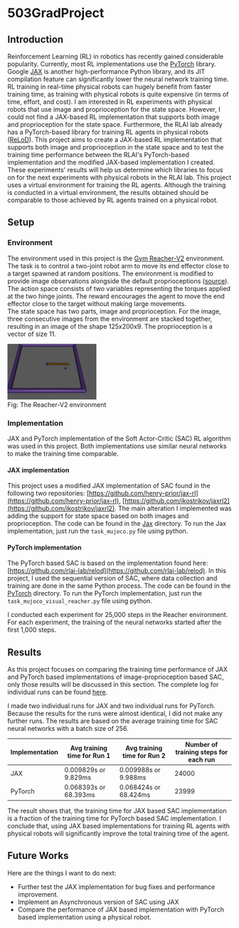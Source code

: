 # 503GradProject

## Introduction
Reinforcement Learning (RL) in robotics has recently gained considerable popularity. Currently, most RL implementations use the [PyTorch](https://pytorch.org/) library. Google [JAX](https://github.com/google/jax) is another high-performance Python library, and its JIT compilation feature can significantly lower the neural network training time. RL training in real-time physical robots can hugely benefit from faster training time, as training with physical robots is quite expensive (in terms of time, effort, and cost). I am interested in RL experiments with physical robots that use image and proprioception for the state space. However, I could not find a JAX-based RL implementation that supports both image and proprioception for the state space. Furthermore, the RLAI lab already has a PyTorch-based library for training RL agents in physical robots ([ReLoD](https://github.com/rlai-lab/relod)). This project aims to create a JAX-based RL implementation that supports both image and proprioception in the state space and to test the training time performance between the RLAI's PyTorch-based implementation and the modified JAX-based implementation I created. These experiments' results will help us determine which libraries to focus on for the next experiments with physical robots in the RLAI lab. This project uses a virtual environment for training the RL agents. Although the training is conducted in a virtual environment, the results obtained should be comparable to those achieved by RL agents trained on a physical robot. 


## Setup
### Environment

The environment used in this project is the [Gym Reacher-V2](https://www.gymlibrary.dev/environments/mujoco/reacher/) environment. The task is to control a two-joint robot arm to move its end effector close to a target spawned at random positions. The environment is modified to provide image observations alongside the default proprioceptions ([source](https://github.com/rlai-lab/relod/tree/main/relod/envs/mujoco_visual_reacher)). The action space consists of two variables representing the torques applied at the two hinge joints. The reward encourages the agent to move the end effector close to the target without making large movements.  
The state space has two parts, image and proprioception. For the image, three consecutive images from the environment are stacked together, resulting in an image of the shape 125x200x9. The proprioception is a vector of size 11. 
    
![image](https://raw.githubusercontent.com/fahimfss/503GradProject/master/env.png)  
Fig: The Reacher-V2 environment   
      
     
       
### Implementation 
JAX and PyTorch implementation of the Soft Actor-Critic (SAC) RL algorithm was used in this project. Both implementations use similar neural networks to make the training time comparable.
#### JAX implementation
This project uses a modified JAX implementation of SAC found in the following two repositories: [https://github.com/henry-prior/jax-rl](https://github.com/henry-prior/jax-rl), [https://github.com/ikostrikov/jaxrl2](https://github.com/ikostrikov/jaxrl2). The main alteration I implemented was adding the support for state space based on both images and proprioception. The code can be found in the [Jax](https://github.com/fahimfss/503GradProject/tree/master/Jax) directory. To run the Jax implementation, just run the `task_mujoco.py` file using python.
#### PyTorch implementation
The PyTorch based SAC is based on the implementation found here: [https://github.com/rlai-lab/relod](https://github.com/rlai-lab/relod). In this project, I used the sequential version of SAC, where data collection and training are done in the same Python process. The code can be found in the [PyTorch](https://github.com/fahimfss/503GradProject/tree/master/PyTorch) directory. To run the PyTorch implementation, just run the `task_mujoco_visual_reacher.py` file using python.

I conducted each experiment for 25,000 steps in the Reacher environment. For each experiment, the training of the neural networks started after the first 1,000 steps.

## Results
As this project focuses on comparing the training time performance of JAX and PyTorch based implementations of image-proprioception based SAC, only those results will be discussed in this section. The complete log for individual runs can be found [here](https://github.com/fahimfss/503GradProject/tree/master/results).

I made two individual runs for JAX and two individual runs for PyTorch. Because the results for the runs were almost identical, I did not make any further runs. The results are based on the average training time for SAC neural networks with a batch size of 256. 

| Implementation | Avg training time for Run 1 | Avg training time for Run 2 | Number of training steps for each run|
| --- | --- | --- | --- |
| JAX | 0.009829s or 9.829ms | 0.009988s or 9.988ms | 24000 |
| PyTorch |  0.068393s or 68.393ms | 0.068424s or 68.424ms | 23999 | 

The result shows that, the training time for JAX based SAC implementation is a fraction of the training time for PyTorch based SAC implementation. I conclude that, using JAX based implementations for training RL agents with physical robots will significantly improve the total training time of the agent.  

## Future Works
Here are the things I want to do next:  
* Further test the JAX implementation for bug fixes and performance improvement.
* Implement an Asynchronous version of SAC using JAX
* Compare the performance of JAX based implementation with PyTorch based implementation using a physical robot.
